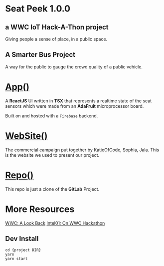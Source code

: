 
# Seat Peek 1.0.0 

## a WWC IoT Hack-A-Thon project

Giving people a sense of place, in a public space.

## A Smarter Bus Project

A way for the public to gauge the crowd quality of a public vehicle.

# [App()](http://seatpeek.firebaseapp.com)
A **ReactJS** UI written in **TSX** that represents a realtime state of the seat sensors which were made from an **AdaFruit** microprocessor board.

Built on and hosted with a `Firebase` backend. 

# [WebSite()](https://KatieOfCode.github.io/iot-hackathon18/)

The commercial campaign put together by KatieOfCode, Sophia, Jala. This is the website we used to present our project.
 
# [Repo()](https://gitlab.com/WWC-Hackathon-Team-Awesome/react-website)

This repo is just a clone of the **GitLab** Project.

# More Resources
[WWC: A Look Back](https://medium.com/@WWCodePortland/a-look-back-at-the-women-who-code-portland-iot-hackathon-2018-e7ddf225bbf1)
[Intel01: On WWC Hackathon](https://01.org/blogs/2018/inspiration-from-local-iot-hackathon)

## Dev Install
```shell
cd {project DIR}
yarn
yarn start
```
